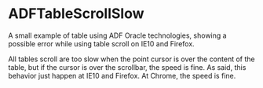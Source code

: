 ADFTableScrollSlow
==================

A small example of table using ADF Oracle technologies, showing a possible error while using table scroll on IE10 and Firefox.

All tables scroll are too slow when the point cursor is over the content of the table, but if the cursor is over the scrollbar, the speed is fine. As said, this behavior just happen at IE10 and Firefox. At Chrome, the speed is fine.